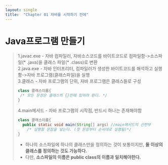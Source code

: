```yaml
---
layout: single
title:  "Chapter 01 자바를 시작하기 전에"
---
```

# Java프로그램 만들기
> 1.javac.exe - 자바 컴파일러, 자바소스코드를 바이트코드로 컴파일함->소스파일(* .java)을 클래스 파일(* .class)로 변환   
> 2.java.exe - 자바 인터프리터, 컴파일러가 생성한 바이트코드를 해석하고 실행함->자바 프로그램(클래스파일)을 실행   
> 3.클래스 - 자바 프로그램의 단위, 자바 프로그램은 클래스들로 구성   
> ```java
>class 클래스이름{
>  /* 모든 문장은 클래스의 {}안에 있어야 한다. */
>}
>```   
> 4.main메서드 - 자바 프로그램의 시작점, 반드시 하나는 존재해야함
> ```java
> class 클래스이름{
>   public static void main(String[] args) //main메서드의 선언부
>     /* 실행할 문장을 넣는다. (첫 문장부터 순서대로 실행됨)*/
> }
> ```      
> - 하나의 소스파일에 하나의 클래스만을 정의하는 것이 보통이지만, **둘 이상의 클래스를 정의하는 것도 가능하다.**   
> - 다만, **소스파일의 이름은 public class의 이름과 일치해야한다.**

